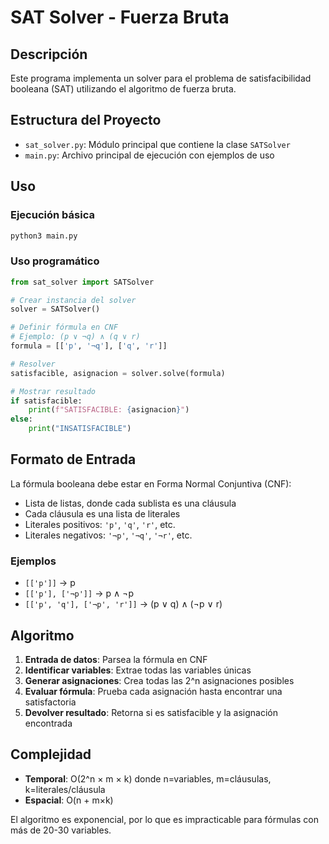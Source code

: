 # SAT Solver - Fuerza Bruta

## Descripción

Este programa implementa un solver para el problema de satisfacibilidad booleana (SAT) utilizando el algoritmo de fuerza bruta.

## Estructura del Proyecto

- `sat_solver.py`: Módulo principal que contiene la clase `SATSolver`
- `main.py`: Archivo principal de ejecución con ejemplos de uso

## Uso

### Ejecución básica
```bash
python3 main.py
```

### Uso programático
```python
from sat_solver import SATSolver

# Crear instancia del solver
solver = SATSolver()

# Definir fórmula en CNF
# Ejemplo: (p ∨ ¬q) ∧ (q ∨ r)
formula = [['p', '¬q'], ['q', 'r']]

# Resolver
satisfacible, asignacion = solver.solve(formula)

# Mostrar resultado
if satisfacible:
    print(f"SATISFACIBLE: {asignacion}")
else:
    print("INSATISFACIBLE")
```

## Formato de Entrada

La fórmula booleana debe estar en Forma Normal Conjuntiva (CNF):
- Lista de listas, donde cada sublista es una cláusula
- Cada cláusula es una lista de literales
- Literales positivos: `'p'`, `'q'`, `'r'`, etc.
- Literales negativos: `'¬p'`, `'¬q'`, `'¬r'`, etc.

### Ejemplos
- `[['p']]` → p
- `[['p'], ['¬p']]` → p ∧ ¬p
- `[['p', 'q'], ['¬p', 'r']]` → (p ∨ q) ∧ (¬p ∨ r)

## Algoritmo

1. **Entrada de datos**: Parsea la fórmula en CNF
2. **Identificar variables**: Extrae todas las variables únicas
3. **Generar asignaciones**: Crea todas las 2^n asignaciones posibles
4. **Evaluar fórmula**: Prueba cada asignación hasta encontrar una satisfactoria
5. **Devolver resultado**: Retorna si es satisfacible y la asignación encontrada

## Complejidad

- **Temporal**: O(2^n × m × k) donde n=variables, m=cláusulas, k=literales/cláusula
- **Espacial**: O(n + m×k)

El algoritmo es exponencial, por lo que es impracticable para fórmulas con más de 20-30 variables.
